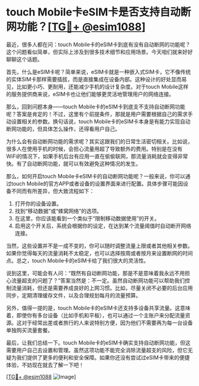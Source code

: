 # touch Mobile卡eSIM卡是否支持自动断网功能？[[TG💪+ @esim1088](https://t.me/s/esim1088)]

最近，很多人都在问：touch Mobile卡的eSIM卡到底有没有自动断网的功能呢？这个问题看似简单，但实际上涉及到很多技术细节和应用场景。今天咱们就来好好聊聊这个话题。

首先，什么是eSIM卡呢？简单来说，eSIM卡就是一种嵌入式SIM卡，它不像传统的实体SIM卡那样需要插拔，而是直接集成在设备内部。这种设计的好处显而易见，比如更小巧、更耐用，还能减少手机的设计复杂度。对于touch Mobile这样的服务提供商来说，eSIM卡也让他们能够更灵活地管理用户的网络连接。

那么，回到问题本身——touch Mobile卡的eSIM卡到底支不支持自动断网功能呢？答案是肯定的！不过，这里有个前提条件，那就是用户需要根据自己的需求手动设置相关的参数。换句话说，touch Mobile卡的eSIM卡本身是有能力实现自动断网功能的，但具体怎么操作，还得看用户自己。

为什么会有自动断网功能的需求呢？其实这跟我们的日常生活密切相关。比如说，很多人在使用手机的时候，会担心流量用超了导致额外的费用。特别是在没有WiFi的情况下，如果手机后台有应用一直在偷偷联网，那流量消耗就会变得非常快。有了自动断网功能，就可以有效避免这种情况的发生。

那么，如何开启touch Mobile卡eSIM卡的自动断网功能呢？一般来说，你可以通过touch Mobile的官方APP或者设备的设置界面来进行配置。具体步骤可能因设备不同而有所差异，但大致流程如下：

1. 打开你的设备设置。
2. 找到“移动数据”或“蜂窝网络”的选项。
3. 在这里，你应该能看到一个类似于“限制移动数据使用”的开关。
4. 启用这个开关后，系统会根据你的设定，在达到某个流量阈值时自动断开网络连接。

当然，这些设置并不是一成不变的，你可以随时调整流量上限或者其他相关参数。如果你觉得每天的流量消耗不太稳定，也可以选择按周或者按月来设置断网的时间点。总之，touch Mobile卡的eSIM卡给了我们很大的灵活性。

说到这里，可能会有人问：“既然有自动断网功能，那是不是意味着我永远不用担心流量超支的问题了？”答案当然是：不一定。虽然自动断网功能可以帮助我们控制流量消耗，但还是需要养成良好的上网习惯。比如，尽量关闭不必要的后台应用同步，定期清理缓存文件，以及合理规划每月的流量预算。

另外，值得一提的是，touch Mobile卡的eSIM卡还支持多设备共享流量。这意味着，即使你有多台设备（比如手机和平板），也可以通过一个主账户来分配流量资源。这对于经常出差或者旅行的人来说特别方便，因为他们不需要再为每一台设备单独购买流量套餐。

最后，让我们总结一下。touch Mobile卡的eSIM卡确实支持自动断网功能，但这需要用户自己去设置和管理。虽然这项功能不能完全消除流量超支的风险，但它无疑为我们提供了更多的便利和安全保障。如果你还没有尝试过eSIM卡带来的便捷体验，不妨现在就去了解一下吧！

[[TG💪+ @esim1088](https://t.me/s/esim1088) ![Image](https://i.postimg.cc/4NQfJmqS/Snipaste-2025-05-13-00-14-12.png)]